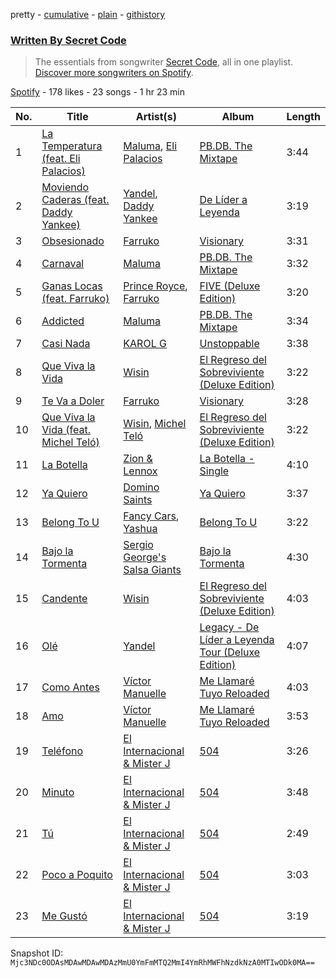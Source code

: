 pretty - [cumulative](/playlists/cumulative/37i9dQZF1EFKmVW6fwfVy7.md) - [plain](/playlists/plain/37i9dQZF1EFKmVW6fwfVy7) - [githistory](https://github.githistory.xyz/mackorone/spotify-playlist-archive/blob/main/playlists/plain/37i9dQZF1EFKmVW6fwfVy7)

### [Written By Secret Code](https://open.spotify.com/playlist/37i9dQZF1EFKmVW6fwfVy7)

> The essentials from songwriter <a href="https://artists.spotify.com/songwriter/4xM35ABybAg3jkLchXkqbD">Secret Code</a>, all in one playlist\. <a href="spotify:genre:0JQ5DAqbMKFSCjnQr8QZ3O">Discover more songwriters on Spotify</a>.

[Spotify](https://open.spotify.com/user/spotify) - 178 likes - 23 songs - 1 hr 23 min

| No. | Title | Artist(s) | Album | Length |
|---|---|---|---|---|
| 1 | [La Temperatura \(feat\. Eli Palacios\)](https://open.spotify.com/track/03f28Kmu5AlIdKAfEJiI8F) | [Maluma](https://open.spotify.com/artist/1r4hJ1h58CWwUQe3MxPuau), [Eli Palacios](https://open.spotify.com/artist/06U8PS34QCpLW3CqwJgfj2) | [PB.DB\. The Mixtape](https://open.spotify.com/album/6aAnALBukLj6fVuwfnMkvc) | 3:44 |
| 2 | [Moviendo Caderas \(feat\. Daddy Yankee\)](https://open.spotify.com/track/0bdL8X3MrX51dRz231BFtv) | [Yandel](https://open.spotify.com/artist/0eHQ9o50hj6ZDNBt6Ys1sD), [Daddy Yankee](https://open.spotify.com/artist/4VMYDCV2IEDYJArk749S6m) | [De Líder a Leyenda](https://open.spotify.com/album/6t3uUCp5kGlcXKmSfDl3Ul) | 3:19 |
| 3 | [Obsesionado](https://open.spotify.com/track/5Jt4zdXTd9y1zxihiNYQI1) | [Farruko](https://open.spotify.com/artist/329e4yvIujISKGKz1BZZbO) | [Visionary](https://open.spotify.com/album/1zFp5Q3Dgo8wmKsmfZ23QX) | 3:31 |
| 4 | [Carnaval](https://open.spotify.com/track/1VG7hlZpY73n8h8NgidVTh) | [Maluma](https://open.spotify.com/artist/1r4hJ1h58CWwUQe3MxPuau) | [PB.DB\. The Mixtape](https://open.spotify.com/album/6aAnALBukLj6fVuwfnMkvc) | 3:32 |
| 5 | [Ganas Locas \(feat\. Farruko\)](https://open.spotify.com/track/7JpzzaCzljQdfnG7wPRqSe) | [Prince Royce](https://open.spotify.com/artist/3MHaV05u0io8fQbZ2XPtlC), [Farruko](https://open.spotify.com/artist/329e4yvIujISKGKz1BZZbO) | [FIVE \(Deluxe Edition\)](https://open.spotify.com/album/7fIqsFfeYEEP9RO25KHj8P) | 3:20 |
| 6 | [Addicted](https://open.spotify.com/track/53qRbGU51JPsd2EtWs2W6A) | [Maluma](https://open.spotify.com/artist/1r4hJ1h58CWwUQe3MxPuau) | [PB.DB\. The Mixtape](https://open.spotify.com/album/6aAnALBukLj6fVuwfnMkvc) | 3:34 |
| 7 | [Casi Nada](https://open.spotify.com/track/7p7erLN6ursMA8uvWiXj7Z) | [KAROL G](https://open.spotify.com/artist/790FomKkXshlbRYZFtlgla) | [Unstoppable](https://open.spotify.com/album/12nlJpvrOd7tTOaCxB1UeR) | 3:38 |
| 8 | [Que Viva la Vida](https://open.spotify.com/track/6IqbQelrOB6nTORNj4q2Ma) | [Wisin](https://open.spotify.com/artist/3E6xrwgnVfYCrCs0ePERDz) | [El Regreso del Sobreviviente \(Deluxe Edition\)](https://open.spotify.com/album/3Oc7TFerme2LybRGVAcESO) | 3:22 |
| 9 | [Te Va a Doler](https://open.spotify.com/track/6Tl2adJMlwUjGcNu990oRN) | [Farruko](https://open.spotify.com/artist/329e4yvIujISKGKz1BZZbO) | [Visionary](https://open.spotify.com/album/1zFp5Q3Dgo8wmKsmfZ23QX) | 3:28 |
| 10 | [Que Viva la Vida \(feat\. Michel Teló\)](https://open.spotify.com/track/6nEH8VwvfbKhvLMUJtDeju) | [Wisin](https://open.spotify.com/artist/3E6xrwgnVfYCrCs0ePERDz), [Michel Teló](https://open.spotify.com/artist/1sDVuztNhGcetCLChkleDA) | [El Regreso del Sobreviviente \(Deluxe Edition\)](https://open.spotify.com/album/3Oc7TFerme2LybRGVAcESO) | 3:22 |
| 11 | [La Botella](https://open.spotify.com/track/2pfvx4NA4vqKWs9OvtVUWv) | [Zion & Lennox](https://open.spotify.com/artist/21451j1KhjAiaYKflxBjr1) | [La Botella \- Single](https://open.spotify.com/album/01VCBne2dn3GZxwYJ1E8sa) | 4:10 |
| 12 | [Ya Quiero](https://open.spotify.com/track/5da9TFtn7mGT89pvmFAnkx) | [Domino Saints](https://open.spotify.com/artist/4me3aAjTrjTDsSUnLcIXfZ) | [Ya Quiero](https://open.spotify.com/album/4Q0XW7zh13X0eYSLWM2Yie) | 3:37 |
| 13 | [Belong To U](https://open.spotify.com/track/6pG8mlZHcSt14eQCOQxA2N) | [Fancy Cars](https://open.spotify.com/artist/6qDAseNQcBQiKVv35eitem), [Yashua](https://open.spotify.com/artist/4zTLrRqcBmj7ZDuLUrKBL1) | [Belong To U](https://open.spotify.com/album/5l6kqmgrEYVjZn4ITiZ0jq) | 3:22 |
| 14 | [Bajo la Tormenta](https://open.spotify.com/track/5ZAOaE4F1W9ZC11Y54PxDp) | [Sergio George's Salsa Giants](https://open.spotify.com/artist/3nJzZhqUy9sP4YBdbbRa6g) | [Bajo la Tormenta](https://open.spotify.com/album/2xt5tnrxEQvqOakcvoypfu) | 4:30 |
| 15 | [Candente](https://open.spotify.com/track/6574cREkKxYyrpKs1k8ZHu) | [Wisin](https://open.spotify.com/artist/3E6xrwgnVfYCrCs0ePERDz) | [El Regreso del Sobreviviente \(Deluxe Edition\)](https://open.spotify.com/album/3Oc7TFerme2LybRGVAcESO) | 4:03 |
| 16 | [Olé](https://open.spotify.com/track/1bvchohAYUOUzs2VFg5csn) | [Yandel](https://open.spotify.com/artist/0eHQ9o50hj6ZDNBt6Ys1sD) | [Legacy \- De Líder a Leyenda Tour \(Deluxe Edition\)](https://open.spotify.com/album/0kEZti5UKQ2Dgc5o5ts5TQ) | 4:07 |
| 17 | [Como Antes](https://open.spotify.com/track/35H0Rl34q7UoRuSsf4QOxr) | [Víctor Manuelle](https://open.spotify.com/artist/4N5fp4zhTsVITZTVfsXpc2) | [Me Llamaré Tuyo Reloaded](https://open.spotify.com/album/3vCYjsWpDRQVcF940ElOTA) | 4:03 |
| 18 | [Amo](https://open.spotify.com/track/5zd0mhZXtuEkT34bs5Pp3M) | [Víctor Manuelle](https://open.spotify.com/artist/4N5fp4zhTsVITZTVfsXpc2) | [Me Llamaré Tuyo Reloaded](https://open.spotify.com/album/3vCYjsWpDRQVcF940ElOTA) | 3:53 |
| 19 | [Teléfono](https://open.spotify.com/track/0ScX4wxJkZhsyEbIPYZljr) | [El Internacional & Mister J](https://open.spotify.com/artist/2cYSl8IdyVdg17ba9SIO3t) | [504](https://open.spotify.com/album/3CBiA4jPz1DhG5SOURMatU) | 3:26 |
| 20 | [Minuto](https://open.spotify.com/track/0XrFvfVrKviEKMp59WdAgm) | [El Internacional & Mister J](https://open.spotify.com/artist/2cYSl8IdyVdg17ba9SIO3t) | [504](https://open.spotify.com/album/3CBiA4jPz1DhG5SOURMatU) | 3:48 |
| 21 | [Tú](https://open.spotify.com/track/4iOvBMJaQHYVr5ZcxBpN0K) | [El Internacional & Mister J](https://open.spotify.com/artist/2cYSl8IdyVdg17ba9SIO3t) | [504](https://open.spotify.com/album/3CBiA4jPz1DhG5SOURMatU) | 2:49 |
| 22 | [Poco a Poquito](https://open.spotify.com/track/59NmhscVDdq8lPILs9fF3p) | [El Internacional & Mister J](https://open.spotify.com/artist/2cYSl8IdyVdg17ba9SIO3t) | [504](https://open.spotify.com/album/3CBiA4jPz1DhG5SOURMatU) | 3:03 |
| 23 | [Me Gustó](https://open.spotify.com/track/0qZLgZHQ7JlRyE8oiBYKbS) | [El Internacional & Mister J](https://open.spotify.com/artist/2cYSl8IdyVdg17ba9SIO3t) | [504](https://open.spotify.com/album/3CBiA4jPz1DhG5SOURMatU) | 3:19 |

Snapshot ID: `Mjc3NDc0ODAsMDAwMDAwMDAzMmU0YmFmMTQ2MmI4YmRhMWFhNzdkNzA0MTIwODk0MA==`
